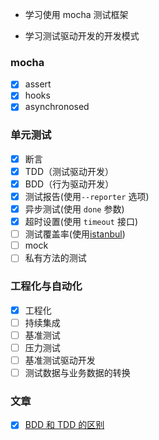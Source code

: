 - 学习使用 mocha 测试框架

- 学习测试驱动开发的开发模式

### mocha

- [x] assert
- [x] hooks
- [x] asynchronosed

### 单元测试

- [x] 断言
- [x] TDD（测试驱动开发）
- [x] BDD（行为驱动开发）
- [x] 测试报告(使用`--reporter` 选项)
- [x] 异步测试(使用 `done` 参数)
- [x] 超时设置(使用 `timeout` 接口)
- [ ] 测试覆盖率(使用[istanbul](https://github.com/gotwarlost/istanbul))
- [ ] mock
- [ ] 私有方法的测试

### 工程化与自动化

- [x] 工程化
- [ ] 持续集成
- [ ] 基准测试
- [ ] 压力测试
- [ ] 基准测试驱动开发
- [ ] 测试数据与业务数据的转换

### 文章

- [x] [BDD 和 TDD 的区别](https://joshldavis.com/2013/05/27/difference-between-tdd-and-bdd/)

